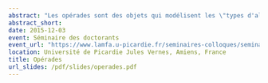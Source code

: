 ```yaml
---
abstract: "Les opérades sont des objets qui modélisent les \"types d'algèbres\". Elles trouvent des applications  en topologie algébrique, en algèbre homologique, en théorie des catégories, en physique mathématique... Dans cet exposé, j'expliquerai ce qu'est une opérade au travers d'exemples et je donnerai quelques applications en topologie algébrique."
abstract_short: 
date: 2015-12-03
event: Séminaire des doctorants
event_url: "https://www.lamfa.u-picardie.fr/seminaires-colloques/seminaire-doctorant/article/seminaire-doctorant"
location: Université de Picardie Jules Vernes, Amiens, France
title: Opérades
url_slides: /pdf/slides/operades.pdf
---
```

